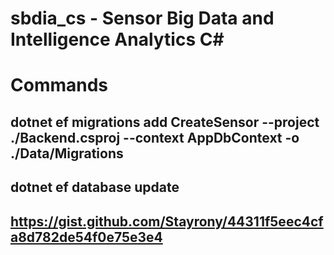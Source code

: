 # sbdia_cs - Sensor Big Data and Intelligence Analytics C#
# Commands
## dotnet ef migrations add CreateSensor --project ./Backend.csproj --context AppDbContext -o ./Data/Migrations
## dotnet ef database update
## https://gist.github.com/Stayrony/44311f5eec4cfa8d782de54f0e75e3e4